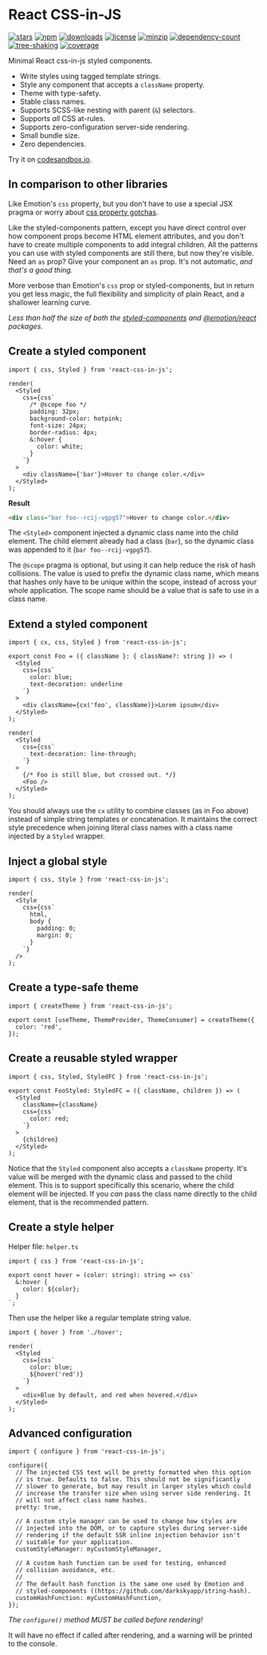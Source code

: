 # React CSS-in-JS

[![stars](https://badgen.net/github/stars/ChrisAckerman/react-css-in-js)](https://github.com/ChrisAckerman/react-css-in-js)
[![npm](https://badgen.net/badge/npm/1.1.1/red)](https://www.npmjs.com/package/react-css-in-js)
[![downloads](https://badgen.net/npm/dw/react-css-in-js)](https://www.npmjs.com/package/react-css-in-js)
[![license](https://badgen.net/badge/license/ISC/orange)](https://opensource.org/licenses/ISC)
[![minzip](https://badgen.net/bundlephobia/minzip/react-css-in-js@1.1.1)](https://bundlephobia.com/result?p=react-css-in-js@1.1.1)
[![dependency-count](https://badgen.net/bundlephobia/dependency-count/react-css-in-js@1.1.1)](https://bundlephobia.com/result?p=react-css-in-js@1.1.1)
[![tree-shaking](https://badgen.net/bundlephobia/tree-shaking/react-css-in-js@1.1.1)](https://bundlephobia.com/result?p=react-css-in-js@1.1.1)
[![coverage](https://badgen.net/badge/coverage/93,84,88,93/purple?list=|)](#)

Minimal React css-in-js styled components.

- Write styles using tagged template strings.
- Style any component that accepts a `className` property.
- Theme with type-safety.
- Stable class names.
- Supports SCSS-like nesting with parent (`&`) selectors.
- Supports _all_ CSS at-rules.
- Supports zero-configuration server-side rendering.
- Small bundle size.
- Zero dependencies.

Try it on [codesandbox.io](https://codesandbox.io/s/react-css-in-js-iup6f).

## In comparison to other libraries

Like Emotion's `css` property, but you don't have to use a special JSX pragma or worry about [css property gotchas](https://emotion.sh/docs/css-prop#gotchas).

Like the styled-components pattern, except you have direct control over how component props become HTML element attributes, and you don't have to create multiple components to add integral children. All the patterns you can use with styled components are still there, but now they're visible. Need an `as` prop? Give your component an `as` prop. It's not automatic, _and that's a good thing._

More verbose than Emotion's `css` prop or styled-components, but in return you get less magic, the full flexibility and simplicity of plain React, and a shallower learning curve.

_Less than half the size of both the [styled-components](https://bundlephobia.com/result?p=styled-components) and [@emotion/react](https://bundlephobia.com/result?p=@emotion/react) packages._

## Create a styled component

```tsx
import { css, Styled } from 'react-css-in-js';

render(
  <Styled
    css={css`
      /* @scope foo */
      padding: 32px;
      background-color: hotpink;
      font-size: 24px;
      border-radius: 4px;
      &:hover {
        color: white;
      }
    `}
  >
    <div className={'bar'}>Hover to change color.</div>
  </Styled>
);
```

**Result**

```html
<div class="bar foo--rcij-vgpg57">Hover to change color.</div>
```

The `<Styled>` component injected a dynamic class name into the child element. The child element already had a class (`bar`), so the dynamic class was appended to it (`bar foo--rcij-vgpg57`).

The `@scope` pragma is optional, but using it can help reduce the risk of hash collisions. The value is used to prefix the dynamic class name, which means that hashes only have to be unique within the scope, instead of across your whole application. The scope name should be a value that is safe to use in a class name.

## Extend a styled component

```tsx
import { cx, css, Styled } from 'react-css-in-js';

export const Foo = ({ className }: { className?: string }) => (
  <Styled
    css={css`
      color: blue;
      text-decoration: underline
    `}
  >
    <div className={cx('foo', className)}>Lorem ipsum</div>
  </Styled>
);

render(
  <Styled
    css={css`
      text-decoration: line-through;
    `}
  >
    {/* Foo is still blue, but crossed out. */}
    <Foo />
  </Styled>
);
```

You should always use the `cx` utility to combine classes (as in Foo above) instead of simple string templates or concatenation. It maintains the correct style precedence when joining literal class names with a class name injected by a `Styled` wrapper.

## Inject a global style

```tsx
import { css, Style } from 'react-css-in-js';

render(
  <Style
    css={css`
      html,
      body {
        padding: 0;
        margin: 0;
      }
    `}
  />
);
```

## Create a type-safe theme

```tsx
import { createTheme } from 'react-css-in-js';

export const [useTheme, ThemeProvider, ThemeConsumer] = createTheme({
  color: 'red',
});
```

## Create a reusable styled wrapper

```tsx
import { css, Styled, StyledFC } from 'react-css-in-js';

export const FooStyled: StyledFC = ({ className, children }) => (
  <Styled
    className={className}
    css={css`
      color: red;
    `}
  >
    {children}
  </Styled>
);
```

Notice that the `Styled` component also accepts a `className` property. It's value will be merged with the dynamic class and passed to the child element. This is to support specifically this scenario, where the child element will be injected. If you _can_ pass the class name directly to the child element, that is the recommended pattern.

## Create a style helper

Helper file: `helper.ts`

```tsx
import { css } from 'react-css-in-js';

export const hover = (color: string): string => css`
  &:hover {
    color: ${color};
  }
`;
```

Then use the helper like a regular template string value.

```tsx
import { hover } from './hover';

render(
  <Styled
    css={css`
      color: blue;
      ${hover('red')}
    `}
  >
    <div>Blue by default, and red when hovered.</div>
  </Styled>
);
```

## Advanced configuration

```tsx
import { configure } from 'react-css-in-js';

configure({
  // The injected CSS text will be pretty formatted when this option
  // is true. Defaults to false. This should not be significantly
  // slower to generate, but may result in larger styles which could
  // increase the transfer size when using server side rendering. It
  // will not affect class name hashes.
  pretty: true,

  // A custom style manager can be used to change how styles are
  // injected into the DOM, or to capture styles during server-side
  // rendering if the default SSR inline injection behavior isn't
  // suitable for your application.
  customStyleManager: myCustomStyleManager,

  // A custom hash function can be used for testing, enhanced
  // collision avoidance, etc.
  //
  // The default hash function is the same one used by Emotion and
  // styled-components ((https://github.com/darkskyapp/string-hash).
  customHashFunction: myCustomHashFunction,
});
```

_The `configure()` method MUST be called before rendering!_

It will have no effect if called after rendering, and a warning will be printed to the console.

